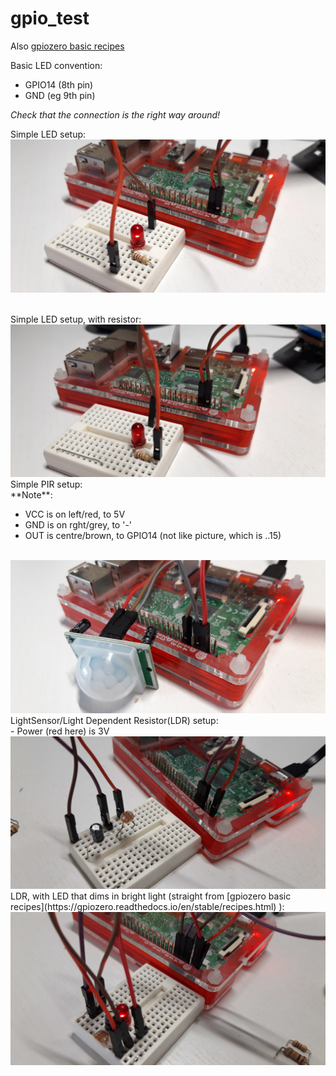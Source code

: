 # gpio_test

Also [gpiozero basic recipes](https://gpiozero.readthedocs.io/en/stable/recipes.html)

Basic LED convention:
* GPIO14 (8th pin)
* GND (eg 9th pin)

_Check that the connection is the right way around!_


Simple LED setup:<br/>
<img src="https://raw.githubusercontent.com/richardbw/gpio_test/main/img/20210220_171910.jpg" width="550"/>


<br/>
Simple LED setup, with resistor:<br/>
<img src="https://raw.githubusercontent.com/richardbw/gpio_test/main/img/20210220_171927.jpg" width="550"/>

<br/>
Simple PIR setup:<br/>
**Note**: 

- VCC is on left/red, to 5V
- GND is on rght/grey, to '-'
- OUT is centre/brown, to GPIO14 (not like picture, which is ..15)
<br/>
<img src="https://raw.githubusercontent.com/richardbw/gpio_test/main/img/20210220_155255.jpg" width="550"/>

<br/>
LightSensor/Light Dependent Resistor(LDR) setup:<br/>
- Power (red here) is 3V
<img src="https://raw.githubusercontent.com/richardbw/gpio_test/main/img/20210303_115641.jpg" width="550"/>

<br/>
LDR, with LED that dims in bright light (straight from [gpiozero basic recipes](https://gpiozero.readthedocs.io/en/stable/recipes.html) ):<br/>
<img src="https://raw.githubusercontent.com/richardbw/gpio_test/main/img/20210304_101653.jpg" width="550"/> 
